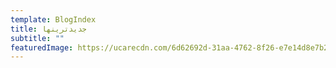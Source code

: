```yaml
---
template: BlogIndex
title: جدیدترینها
subtitle: ""
featuredImage: https://ucarecdn.com/6d62692d-31aa-4762-8f26-e7e14d8e7b21/
---
```

